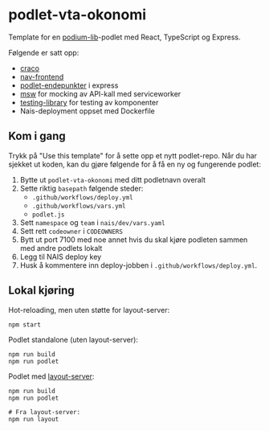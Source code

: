 # podlet-vta-okonomi

Template for en [podium-lib](https://podium-lib.io)-podlet med React, TypeScript og Express.

Følgende er satt opp:

- [craco](https://www.npmjs.com/package/@craco/craco)
- [nav-frontend](https://github.com/navikt/nav-frontend-moduler)
- [podlet-endepunkter](https://podium-lib.io/docs/podlet/getting_started) i express
- [msw](https://mswjs.io/) for mocking av API-kall med serviceworker
- [testing-library](https://testing-library.com/) for testing av komponenter
- Nais-deployment oppset med Dockerfile

## Kom i gang

Trykk på "Use this template" for å sette opp et nytt podlet-repo.
Når du har sjekket ut koden, kan du gjøre følgende for å få en ny og fungerende podlet:

1. Bytte ut `podlet-vta-okonomi` med ditt podletnavn overalt
2. Sette riktig `basepath` følgende steder:
   - `.github/workflows/deploy.yml`
   - `.github/workflows/vars.yml`
   - `podlet.js`
3. Sett `namespace` og `team` i `nais/dev/vars.yaml`
4. Sett rett `codeowner` i `CODEOWNERS`
5. Bytt ut port 7100 med noe annet hvis du skal kjøre podleten sammen med andre podlets lokalt
6. Legg til NAIS deploy key
7. Husk å kommentere inn deploy-jobben i `.github/workflows/deploy.yml`.

## Lokal kjøring

Hot-reloading, men uten støtte for layout-server:

```shell
npm start
```

Podlet standalone (uten layout-server):

```shell
npm run build
npm run podlet
```

Podlet med [layout-server](https://github.com/navikt/layout-dittnav):

```shell
npm run build
npm run podlet

# Fra layout-server:
npm run layout
```
